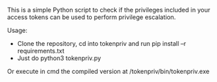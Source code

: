 This is a simple Python script to check if the privileges included in your access tokens can be used to perform privilege escalation.

Usage:

- Clone the repository, cd into tokenpriv and run pip install –r requirements.txt
- Just do python3 tokenpriv.py

Or execute in cmd the compiled version at /tokenpriv/bin/tokenpriv.exe
